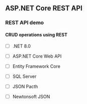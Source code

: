 ## ASP.NET Core REST API 

### REST API demo
#### CRUD operations using REST 

-   [ ] .NET 8.0
-   [ ] ASP.NET Core Web API
-   [ ] Entity Framework Core
-   [ ] SQL Server
-   [ ] JSON Pacth
-   [ ] Newtonsoft JSON


